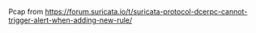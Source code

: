 Pcap from https://forum.suricata.io/t/suricata-protocol-dcerpc-cannot-trigger-alert-when-adding-new-rule/
